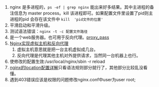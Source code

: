 1. nginx 是多进程的，`ps -ef | grep nginx` 能出来好多结果。其中主进程的备注信息为 master process。kill 该进程即可。如果配置文件里设置了pid则主进程的pid
会存在该文件中 `kill  'pid文件的位置'`     
1. 平滑启动和平滑升级。   
1. 测试语法错误：`nginx -t -c 配置文件路径`    
1. 是一个web服务器。也可用于反向代理。[proxy_pass](https://blog.csdn.net/zhongzh86/article/details/70173174)       
1. [Nginx实现虚拟主机和反向代理](https://my.oschina.net/rosetta/blog/745197)       
    1. 虚拟主机意思就是把一台主机虚拟成几台。        
    2. 反向代理是代理其他主机对外提供请求，当然同一台机器上也行。    
1. 使修改的配置生效:/usr/local/nginx/sbin -r reload   
2. [nginx的location配置详解](https://blog.csdn.net/tjcyjd/article/details/50897959)只看语法规则部分就行了，其他部分比较乱没看懂。 
3. 遇到403错误应该是权限的问题修改nginx.conf中user为user  root;      